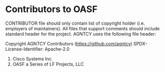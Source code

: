 # Contributors to OASF
CONTRIBUTOR file should only contain list of copyright holder (i.e. employers of
maintainers).
All files that support comments should include standard header for the project.
AGNTCY uses the following file header:

Copyright AGNTCY Contributors (https://github.com/agntcy)
SPDX-License-Identifier:
Apache-2.0

1. Cisco Systems Inc.
2. OASF a Series of LF Projects, LLC
